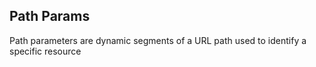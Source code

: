 ## Path Params

Path parameters are dynamic segments of a URL path used to identify a specific resource








